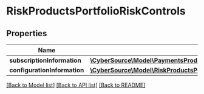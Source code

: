 # RiskProductsPortfolioRiskControls

## Properties
Name | Type | Description | Notes
------------ | ------------- | ------------- | -------------
**subscriptionInformation** | [**\CyberSource\Model\PaymentsProductsPayerAuthenticationSubscriptionInformation**](PaymentsProductsPayerAuthenticationSubscriptionInformation.md) |  | [optional] 
**configurationInformation** | [**\CyberSource\Model\RiskProductsPortfolioRiskControlsConfigurationInformation**](RiskProductsPortfolioRiskControlsConfigurationInformation.md) |  | [optional] 

[[Back to Model list]](../README.md#documentation-for-models) [[Back to API list]](../README.md#documentation-for-api-endpoints) [[Back to README]](../README.md)


